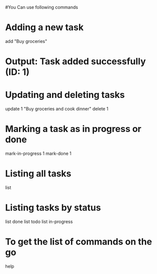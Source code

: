 #You Can use following commands
# Adding a new task
add "Buy groceries"
# Output: Task added successfully (ID: 1)

# Updating and deleting tasks
update 1 "Buy groceries and cook dinner"
delete 1

# Marking a task as in progress or done
mark-in-progress 1
mark-done 1

# Listing all tasks
list

# Listing tasks by status
list done
list todo
list in-progress

# To get the list of commands on the go
help
